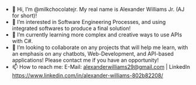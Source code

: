 - 👋 Hi, I’m @milkchocolatejr. My real name is Alexander Williams Jr. (AJ for short)!
- 👀 I’m interested in Software Engineering Processes, and using integrated softwares to produce a final solution!
- 🌱 I’m currently learning more complex and creative ways to use APIs with C#.
- 💞️ I’m looking to collaborate on any projects that will help me learn, with an emphasis on any chatbots, Web-Development, and API-based applications! Please contact me if you have an opportunity!
- 📫 How to reach me: E-Mail: alexanderwilliams29@gmail.com | LinkedIn https://www.linkedin.com/in/alexander-williams-802b82208/

<!---
milkchocolatejr/milkchocolatejr is a ✨ special ✨ repository because its `README.md` (this file) appears on your GitHub profile.
You can click the Preview link to take a look at your changes.
--->
